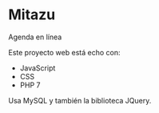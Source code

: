# Mitazu
Agenda en línea

Este proyecto web está echo con:
 - JavaScript
 - CSS
 - PHP 7

Usa MySQL y también la biblioteca JQuery.
